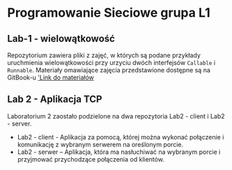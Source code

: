 # Programowanie Sieciowe grupa L1
## Lab-1 - wielowątkowość
Repozytorium zawiera pliki z zajęć, w których są podane przykłady uruchmienia wielowątkowości przy urzyciu dwóch interfejsów `Callable` i `Runnable`. Materiały omawiające zajęcia przedstawione dostępne są na GitBook-u ['Link do materiałów](https://uken-1.gitbook.io/programowanie-sieciowe/lab-watki)

## Lab 2 - Aplikacja TCP
Laboratorium 2 zaostało podzielone na dwa repozytoria Lab2 - client i Lab2 - server. 
 * Lab2 - client - Aplikacja za pomocą, której można wykonać połączenie i komunikację z wybranym serwerem na oreślonym porcie.
 * Lab2 - serwer – Aplikacja, która ma nasłuchiwać na wybranym porcie i przyjmować przychodzące połączenia od klientów.
